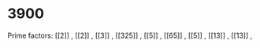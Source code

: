 # 3900

Prime factors: [[2]] , [[2]] , [[3]] , [[325]] , [[5]] , [[65]] , [[5]] , [[13]] , [[13]] , 